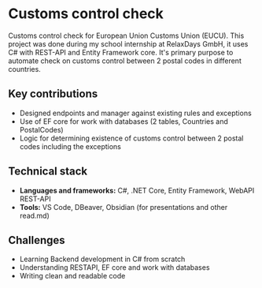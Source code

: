 # Customs control check

Customs control check for European Union Customs Union (EUCU). This project was done during my school internship at RelaxDays GmbH, it uses C# with REST-API and Entity Framework core. It's primary purpose to automate check on customs control between 2 postal codes in different countries.

## Key contributions

-   Designed endpoints and manager against existing rules and exceptions
-   Use of EF core for work with databases (2 tables, Countries and PostalCodes)
-   Logic for determining existence of customs control between 2 postal codes including the exceptions

## Technical stack

-   **Languages and frameworks:** C#, .NET Core, Entity Framework, WebAPI REST-API
-   **Tools:** VS Code, DBeaver, Obsidian (for presentations and other read.md)

## Challenges

-   Learning Backend development in C# from scratch
-   Understanding RESTAPI, EF core and work with databases
-   Writing clean and readable code
